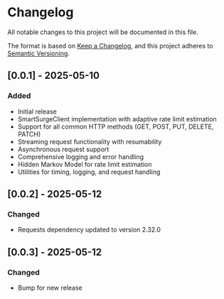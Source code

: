 # Changelog

All notable changes to this project will be documented in this file.

The format is based on [Keep a Changelog](https://keepachangelog.com/en/1.0.0/),
and this project adheres to [Semantic Versioning](https://semver.org/spec/v2.0.0.html).

## [0.0.1] - 2025-05-10

### Added

- Initial release
- SmartSurgeClient implementation with adaptive rate limit estimation
- Support for all common HTTP methods (GET, POST, PUT, DELETE, PATCH)
- Streaming request functionality with resumability
- Asynchronous request support
- Comprehensive logging and error handling
- Hidden Markov Model for rate limit estimation
- Utilities for timing, logging, and request handling

## [0.0.2] - 2025-05-12

### Changed

- Requests dependency updated to version 2.32.0

## [0.0.3] - 2025-05-12

### Changed

- Bump for new release
